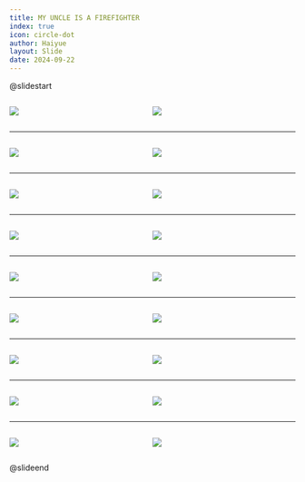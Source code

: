 ```yaml
---
title: MY UNCLE IS A FIREFIGHTER
index: true
icon: circle-dot
author: Haiyue
layout: Slide
date: 2024-09-22
---
```

 
@slidestart

<div style="display:flex">
<div style="flex:1">

![](https://raw.githubusercontent.com/yclord/reading/refs/heads/master/english/Level-M/MY%20UNCLE%20IS%20A%20FIREFIGHTER/001.webp)
</div>
<div style="flex:1">

![](https://raw.githubusercontent.com/yclord/reading/refs/heads/master/english/Level-M/MY%20UNCLE%20IS%20A%20FIREFIGHTER/002.webp)
</div>
</div>

---

<div style="display:flex">
<div style="flex:1">

![](https://raw.githubusercontent.com/yclord/reading/refs/heads/master/english/Level-M/MY%20UNCLE%20IS%20A%20FIREFIGHTER/003.webp)
</div>
<div style="flex:1">

![](https://raw.githubusercontent.com/yclord/reading/refs/heads/master/english/Level-M/MY%20UNCLE%20IS%20A%20FIREFIGHTER/004.webp)
</div>
</div>

---

<div style="display:flex">
<div style="flex:1">

![](https://raw.githubusercontent.com/yclord/reading/refs/heads/master/english/Level-M/MY%20UNCLE%20IS%20A%20FIREFIGHTER/005.webp)
</div>
<div style="flex:1">

![](https://raw.githubusercontent.com/yclord/reading/refs/heads/master/english/Level-M/MY%20UNCLE%20IS%20A%20FIREFIGHTER/006.webp)
</div>
</div>

---

<div style="display:flex">
<div style="flex:1">

![](https://raw.githubusercontent.com/yclord/reading/refs/heads/master/english/Level-M/MY%20UNCLE%20IS%20A%20FIREFIGHTER/007.webp)
</div>
<div style="flex:1">

![](https://raw.githubusercontent.com/yclord/reading/refs/heads/master/english/Level-M/MY%20UNCLE%20IS%20A%20FIREFIGHTER/008.webp)
</div>
</div>

---

<div style="display:flex">
<div style="flex:1">

![](https://raw.githubusercontent.com/yclord/reading/refs/heads/master/english/Level-M/MY%20UNCLE%20IS%20A%20FIREFIGHTER/009.webp)
</div>
<div style="flex:1">

![](https://raw.githubusercontent.com/yclord/reading/refs/heads/master/english/Level-M/MY%20UNCLE%20IS%20A%20FIREFIGHTER/010.webp)
</div>
</div>

---

<div style="display:flex">
<div style="flex:1">

![](https://raw.githubusercontent.com/yclord/reading/refs/heads/master/english/Level-M/MY%20UNCLE%20IS%20A%20FIREFIGHTER/011.webp)
</div>
<div style="flex:1">

![](https://raw.githubusercontent.com/yclord/reading/refs/heads/master/english/Level-M/MY%20UNCLE%20IS%20A%20FIREFIGHTER/012.webp)
</div>
</div>

---

<div style="display:flex">
<div style="flex:1">

![](https://raw.githubusercontent.com/yclord/reading/refs/heads/master/english/Level-M/MY%20UNCLE%20IS%20A%20FIREFIGHTER/013.webp)
</div>
<div style="flex:1">

![](https://raw.githubusercontent.com/yclord/reading/refs/heads/master/english/Level-M/MY%20UNCLE%20IS%20A%20FIREFIGHTER/014.webp)
</div>
</div>

---

<div style="display:flex">
<div style="flex:1">

![](https://raw.githubusercontent.com/yclord/reading/refs/heads/master/english/Level-M/MY%20UNCLE%20IS%20A%20FIREFIGHTER/015.webp)
</div>
<div style="flex:1">

![](https://raw.githubusercontent.com/yclord/reading/refs/heads/master/english/Level-M/MY%20UNCLE%20IS%20A%20FIREFIGHTER/016.webp)
</div>
</div>

---

<div style="display:flex">
<div style="flex:1">

![](https://raw.githubusercontent.com/yclord/reading/refs/heads/master/english/Level-M/MY%20UNCLE%20IS%20A%20FIREFIGHTER/017.webp)
</div>
<div style="flex:1">

![](https://raw.githubusercontent.com/yclord/reading/refs/heads/master/english/Level-M/MY%20UNCLE%20IS%20A%20FIREFIGHTER/018.webp)
</div>
</div>

@slideend